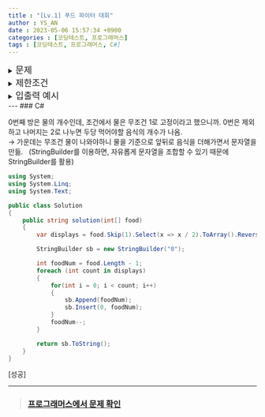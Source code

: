 ```yaml
---
title : "[Lv.1] 푸드 파이터 대회"
author : YS_AN
date : 2023-05-06 15:57:34 +0900
categories : [코딩테스트, 프로그래머스]
tags : [코딩테스트, 프로그래머스, C#]
---
```


<details>
  <summary><font size= "4">문제</font></summary>
    
  수웅이는 매달 주어진 음식을 빨리 먹는 푸드 파이트 대회를 개최합니다. 이 대회에서 선수들은 1대 1로 대결하며, 매 대결마다 음식의 종류와 양이 바뀝니다. 대결은 준비된 음식들을 일렬로 배치한 뒤, 한 선수는 제일 왼쪽에 있는 음식부터 오른쪽으로, 다른 선수는 제일 오른쪽에 있는 음식부터 왼쪽으로 순서대로 먹는 방식으로 진행됩니다. 중앙에는 물을 배치하고, 물을 먼저 먹는 선수가 승리하게 됩니다.<br><br>
  이때, 대회의 공정성을 위해 두 선수가 먹는 음식의 종류와 양이 같아야 하며, 음식을 먹는 순서도 같아야 합니다. 또한, 이번 대회부터는 칼로리가 낮은 음식을 먼저 먹을 수 있게 배치하여 선수들이 음식을 더 잘 먹을 수 있게 하려고 합니다. 이번 대회를 위해 수웅이는 음식을 주문했는데, 대회의 조건을 고려하지 않고 음식을 주문하여 몇 개의 음식은 대회에 사용하지 못하게 되었습니다.<br><br>
  예를 들어, 3가지의 음식이 준비되어 있으며, 칼로리가 적은 순서대로 1번 음식을 3개, 2번 음식을 4개, 3번 음식을 6개 준비했으며, 물을 편의상 0번 음식이라고 칭한다면, 두 선수는 1번 음식 1개, 2번 음식 2개, 3번 음식 3개씩을 먹게 되므로 음식의 배치는 "1223330333221"이 됩니다. 따라서 1번 음식 1개는 대회에 사용하지 못합니다.<br><br>
  수웅이가 준비한 음식의 양을 칼로리가 적은 순서대로 나타내는 정수 배열 food가 주어졌을 때, 대회를 위한 음식의 배치를 나타내는 문자열을 return 하는 solution 함수를 완성해주세요.<br><br>

</details>
    
<details> 
    <summary><font size= "4">제한조건</font></summary>

    <ul>
        <li> 2 ≤ food의 길이 ≤ 9 </li>
        <li> 1 ≤ food의 각 원소 ≤ 1,000 </li>
        <li> food에는 칼로리가 적은 순서대로 음식의 양이 담겨 있습니다. </li>
        <li> food[i]는 i번 음식의 수입니다. </li>
        <li> food[0]은 수웅이가 준비한 물의 양이며, 항상 1입니다. </li>
        <li> 정답의 길이가 3 이상인 경우만 입력으로 주어집니다. </li>
    </ul>
    
    <br>

</details>

<details>
  <summary><font size= "4">입출력 예시</font></summary>

    <table>
        <tr>
            <td>food</td>
	        <td>result</td>
        </tr>
        <tr>
            <td>[1, 3, 4, 6]</td>
            <td>"1223330333221"</td>
        </tr>    
        <tr>
            <td>[1, 7, 1, 2]</td>
            <td>"111303111"</td>
        </tr> 
    </table>

</details>
---
### C#

0번째 방은 물의 개수인데, 조건에서 물은 무조건 1로 고정이라고 했으니까. 0번은 제외하고 나머지는 2로 나누면 두당 먹어야할 음식의 개수가 나옴. <br>
→ 가운데는 무조건 물이 나와야하니 물을 기준으로 앞뒤로 음식을 더해가면서 문자열을 만듦. 
&nbsp;&nbsp;(StringBuilder를 이용하면, 자유롭게 문자열을 조합할 수 있기 때문에 StringBuilder를 활용)

```csharp
using System;
using System.Linq;
using System.Text;

public class Solution
{
	public string solution(int[] food)
	{
		var displays = food.Skip(1).Select(x => x / 2).ToArray().Reverse();

		StringBuilder sb = new StringBuilder("0");

		int foodNum = food.Length - 1;
		foreach (int count in displays)
		{
			for(int i = 0; i < count; i++) 
			{
				sb.Append(foodNum);
				sb.Insert(0, foodNum);
			}
			foodNum--;
		}

		return sb.ToString();
    }
}
```

[성공]

---
> ### [프로그래머스에서 문제 확인](https://school.programmers.co.kr/learn/courses/30/lessons/134240)

